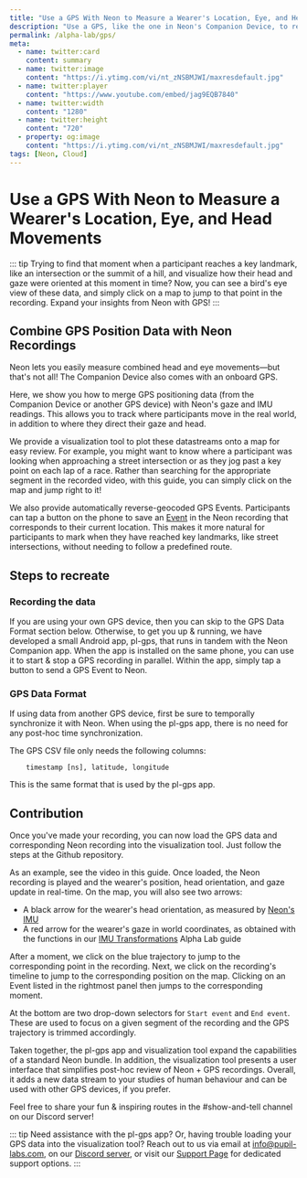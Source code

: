 ```yaml
---
title: "Use a GPS With Neon to Measure a Wearer's Location, Eye, and Head Movements"
description: "Use a GPS, like the one in Neon's Companion Device, to record synchronized location, eye, and head movement data. Visualize it on a map and click to jump there in your recording!"
permalink: /alpha-lab/gps/
meta:
  - name: twitter:card
    content: summary
  - name: twitter:image
    content: "https://i.ytimg.com/vi/nt_zNSBMJWI/maxresdefault.jpg"
  - name: twitter:player
    content: "https://www.youtube.com/embed/jag9EQB7840"
  - name: twitter:width
    content: "1280"
  - name: twitter:height
    content: "720"
  - property: og:image
    content: "https://i.ytimg.com/vi/nt_zNSBMJWI/maxresdefault.jpg"
tags: [Neon, Cloud]
---
```


<script setup>
import TagLinks from '@components/TagLinks.vue'
</script>

# Use a GPS With Neon to Measure a Wearer's Location, Eye, and Head Movements

<!-- <TagLinks :tags="$frontmatter.tags" /> -->

<!-- <Youtube src="3N8jGLYCrNk"/> -->

::: tip
Trying to find that moment when a participant reaches a key landmark, like an intersection or the summit of a hill, and visualize how their head and gaze were oriented at this moment in time? Now, you can see a bird's eye view of these data, and simply click on a map to jump to that point in the recording. Expand your insights from Neon with GPS!
:::

## Combine GPS Position Data with Neon Recordings

Neon lets you easily measure combined head and eye movements—but that's not all! The Companion Device also comes with an onboard GPS.

Here, we show you how to merge GPS positioning data (from the Companion Device or another GPS device) with Neon's gaze and IMU readings. This allows you to track where participants move in the real world, in addition to where they direct their gaze and head.

We provide a visualization tool to plot these datastreams onto a map for easy review. For example, you might want to know where a participant was looking when approaching a street intersection or as they jog past a key point on each lap of a race. Rather than searching for the appropriate segment in the recorded video, with this guide, you can simply click on the map and jump right to it!

We also provide automatically reverse-geocoded GPS Events. Participants can tap a button on the phone to save an [Event](https://docs.pupil-labs.com/neon/data-collection/events/) in the Neon recording that corresponds to their current location. This makes it more natural for participants to mark when they have reached key landmarks, like street intersections, without needing to follow a predefined route.

## Steps to recreate

### Recording the data

If you are using your own GPS device, then you can skip to the GPS Data Format section below. Otherwise, to get you up & running, we have developed a small Android app, pl-gps, that runs in tandem with the Neon Companion app. When the app is installed on the same phone, you can use it to start & stop a GPS recording in parallel. Within the app, simply tap a button to send a GPS Event to Neon.

### GPS Data Format

If using data from another GPS device, first be sure to temporally synchronize it with Neon. When using the pl-gps app, there is no need for any post-hoc time synchronization.

The GPS CSV file only needs the following columns:

```
    timestamp [ns], latitude, longitude
```

This is the same format that is used by the pl-gps app.

## Contribution

Once you've made your recording, you can now load the GPS data and corresponding Neon recording into the visualization tool. Just follow the steps at the Github repository.

As an example, see the video in this guide. Once loaded, the Neon recording is played and the wearer's position, head orientation, and gaze update in real-time. On the map, you will also see two arrows:

- A black arrow for the wearer's head orientation, as measured by [Neon's IMU](https://docs.pupil-labs.com/neon/data-collection/data-streams/#movement-imu-data)
- A red arrow for the wearer's gaze in world coordinates, as obtained with the functions in our [IMU Transformations](https://docs.pupil-labs.com/alpha-lab/imu-transformations/) Alpha Lab guide

After a moment, we click on the blue trajectory to jump to the corresponding point in the recording. Next, we click on the recording's timeline to jump to the corresponding position on the map. Clicking on an Event listed in the rightmost panel then jumps to the corresponding moment.

At the bottom are two drop-down selectors for `Start event` and `End event`. These are used to focus on a given segment of the recording and the GPS trajectory is trimmed accordingly.

Taken together, the pl-gps app and visualization tool expand the capabilities of a standard Neon bundle. In addition, the visualization tool presents a user interface that simplifies post-hoc review of Neon + GPS recordings. Overall, it adds a new data stream to your studies of human behaviour and can be used with other GPS devices, if you prefer.

Feel free to share your fun & inspiring routes in the #show-and-tell channel on our Discord server!

::: tip
Need assistance with the pl-gps app? Or, having trouble loading your GPS data into the visualization tool? Reach out to us via email at [info@pupil-labs.com](mailto:info@pupil-labs.com), on our [Discord server](https://pupil-labs.com/chat/), or visit our [Support Page](https://pupil-labs.com/products/support/) for dedicated support options.
:::
